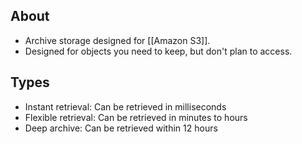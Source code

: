 
## About
- Archive storage designed for [[Amazon S3]].
- Designed for objects you need to keep, but don't plan to access.

## Types
- Instant retrieval: Can be retrieved in milliseconds
- Flexible retrieval: Can be retrieved in minutes to hours
- Deep archive: Can be retrieved within 12 hours